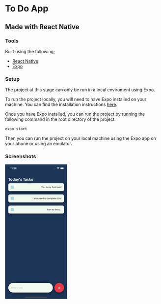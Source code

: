 # To Do App

## Made with React Native

### Tools

Built using the following;

- [React Native](https://facebook.github.io/react-native/)
- [Expo](https://expo.io/)

### Setup

The project at this stage can only be run in a local enviroment using Expo.

To run the project locally, you will need to have Expo installed on your machine. You can find the installation instructions [here](https://docs.expo.io/versions/latest/introduction/installation.html).

Once you have Expo installed, you can run the project by running the following command in the root directory of the project.

```bash
expo start
```

Then you can run the project on your local machine using the Expo app on your phone or using an emulator.

### Screenshots

<img src="/assets/Screenshot1.png"  width="40%" height="40%" alt="Screenshot">
